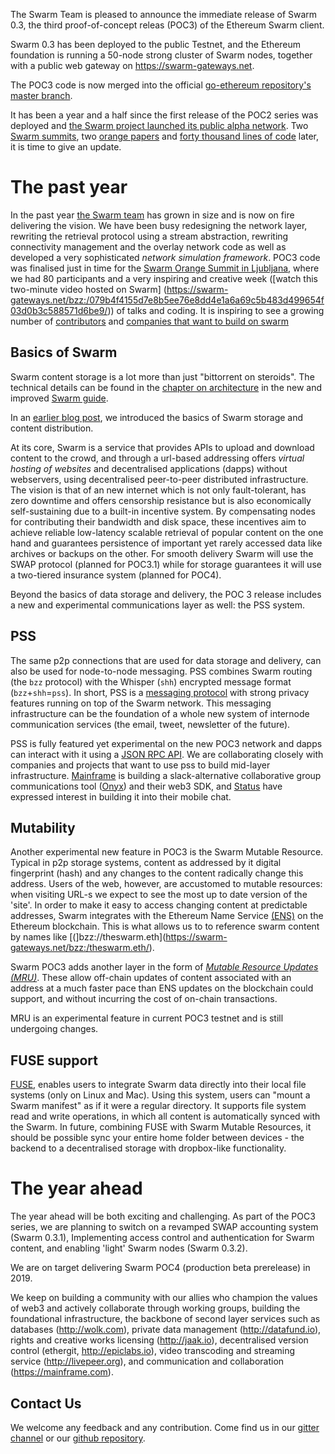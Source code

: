 

The Swarm Team is pleased to announce the immediate release of Swarm 0.3, the third proof-of-concept releas (POC3) of the Ethereum Swarm client.

Swarm 0.3 has been deployed to the public Testnet, and the Ethereum foundation is running a 50-node strong cluster of Swarm nodes, together with a public web gateway on https://swarm-gateways.net. 

The POC3 code is now merged into the official [go-ethereum repository's master branch](https://github.com/ethereum/go-ethereum).


It has been a year and a half since the first release of the POC2 series was deployed and [the Swarm project launched its public alpha network](https://blog.ethereum.org/2016/12/15/swarm-alpha-public-pilot-basics-swarm/).
Two [Swarm summits](https://swarm-gateways.net/bzz:/swarm-orange-summit.eth), two [orange papers](http://swarm-guide.readthedocs.io/en/latest/resources.html#orange-papers) and [forty thousand lines of code](https://github.com/ethereum/go-ethereum/pull/17041) later, it is time to give an update.



# The past year

In the past year [the Swarm team](https://pbs.twimg.com/media/DetPkqZX0AAAsPp.jpg:large) has grown in size and is now on fire delivering the vision. We have been busy redesigning the network layer, rewriting the retrieval protocol using a stream abstraction, rewriting connectivity management and the overlay network code as well as developed a very sophisticated *network simulation framework*.
POC3 code was finalised just in time for the [Swarm Orange Summit in Ljubljana](https://swarm-gateways.net/bzz:/2018.swarm-summit.eth), where we had 80 participants and a very inspiring and creative week ([watch this two-minute video hosted on Swarm] (https://swarm-gateways.net/bzz:/079b4f4155d7e8b5ee76e8dd4e1a6a69c5b483d499654f03d0b3c588571d6be9/)) of talks and coding. It is inspiring to see a growing number of [contributors](https://github.com/ethersphere/go-ethereum/blob/b14d635539a7fd548bd1fe4fe987f137229ff38e/swarm/AUTHORS) and [companies that want to build on swarm](https://swarm-gateways.net/bzz:/swarm-orange-summit.eth/#mu-sponsors)



## Basics of Swarm

Swarm content storage is a lot more than just "bittorrent on steroids". The technical details can be found in the [chapter on architecture](http://swarm-guide.readthedocs.io/en/latest/architecture.html) in the new and improved [Swarm guide](http://swarm-guide.readthedocs.io/en/latest/).

In an [earlier blog post](https://blog.ethereum.org/2016/12/15/swarm-alpha-public-pilot-basics-swarm/), we introduced the basics of Swarm storage and content distribution.

At its core, Swarm is a service that provides APIs to upload and download content to the crowd, and through a url-based addressing offers *virtual hosting of websites* and decentralised applications (dapps) without webservers, using decentralised peer-to-peer distributed infrastructure.  The vision is that of an new internet which is not only fault-tolerant, has zero downtime and offers censorship resistance but is also economically self-sustaining due to a built-in incentive system. By compensating nodes for contributing their bandwidth and disk space, these incentives aim to achieve reliable low-latency scalable retrieval of popular content on the one hand and guarantees persistence of important yet rarely accessed data like archives or backups on the other. For smooth delivery Swarm will use the SWAP protocol (planned for POC3.1) while for storage guarantees it will use a two-tiered insurance system (planned for POC4).

Beyond the basics of data storage and delivery, the POC 3 release includes a new and experimental communications layer as well: the PSS system.

## PSS

The same p2p connections that are used for data storage and delivery, can also be used for node-to-node messaging. PSS combines Swarm routing (the `bzz` protocol) with the Whisper (`shh`) encrypted message format (`bzz`+`shh`=`pss`). In short, PSS is a [messaging protocol](http://swarm-guide.readthedocs.io/en/latest/pss.html) with strong privacy features running on top of the Swarm network. This messaging infrastructure can be the foundation of a whole new system of internode communication services (the email, tweet, newsletter of the future).

PSS is fully featured yet experimental on the new POC3 network and dapps can interact with it using a [JSON RPC API](http://swarm-guide.readthedocs.io/en/latest/apireference.html#PSS). We are collaborating closely with companies and projects that want to use pss to build mid-layer infrastructure. [Mainframe](http://mainframe.com) is building a slack-alternative collaborative group communications tool ([Onyx](https://blog.mainframe.com/mainframe-pre-alpha-release-fca532317111)) and their web3 SDK, and [Status](http://status.im) have expressed interest in building it into their mobile chat.

## Mutability

Another experimental new feature in POC3 is the Swarm Mutable Resource.
Typical in p2p storage systems, content as addressed by it digital fingerprint (hash) and any changes to the content radically change this address. Users of the web, however, are accustomed to mutable resources: when visiting URL-s we expect to see the most up to date version of the 'site'. In order to make it easy to access changing content at predictable addresses, Swarm integrates with the Ethereum Name Service [(ENS)](http://swarm-guide.readthedocs.io/en/latest/usage.html#Ethereum) on the Ethereum blockchain. This is what allows us to to reference swarm content by names like [(]bzz://theswarm.eth](https://swarm-gateways.net/bzz:/theswarm.eth/).

Swarm POC3 adds another layer in the form of [*Mutable Resource Updates (MRU)*](http://swarm-guide.readthedocs.io/en/latest/usage.html#Mutable). These allow off-chain updates of content associated with an address at a much faster pace than ENS updates on the blockchain could support, and without incurring the cost of on-chain transactions.

MRU is an experimental feature in current POC3 testnet and is still undergoing changes.

## FUSE support

[FUSE](http://swarm-guide.readthedocs.io/en/latest/usage.html#FUSE), enables users to integrate Swarm data directly into their local file systems (only on Linux and Mac). Using this system, users can "mount a Swarm manifest" as if it were a regular directory. It supports file system read and write operations, in which all content is automatically synced with the Swarm.
In future, combining FUSE with Swarm Mutable Resources, it should be possible sync your entire home folder between devices - the backend to a decentralised storage with dropbox-like functionality.


# The year ahead

The year ahead will be both exciting and challenging. As part of the POC3 series, we are planning to switch on a revamped SWAP accounting system (Swarm 0.3.1),
Implementing access control and authentication for Swarm content, and enabling 'light' Swarm nodes  (Swarm 0.3.2).

We are on target delivering Swarm POC4 (production beta prerelease) in 2019.

We keep on building a community with our allies who champion the values of web3 and actively collaborate through working groups, building the foundational infrastructure, the backbone of second layer services such as databases (http://wolk.com), private data management (http://datafund.io), rights and creative works licensing (http://jaak.io), decentralised version control (ethergit, http://epiclabs.io), video transcoding and streaming service (http://livepeer.org), and communication and collaboration (https://mainframe.com).

## Contact Us

We welcome any feedback and any contribution. Come find us in our [gitter channel](https://gitter.im/ethereum/swarm) or our [github repository](https://github.com/ethersphere/go-ethereum).

